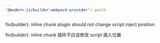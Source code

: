 ```yaml
---
'@modern-js/builder-webpack-provider': patch
---
```


fix(builder): inline chunk plugin should not change script inject position

fix(builder): inline chunk 插件不应该修改 script 插入位置
